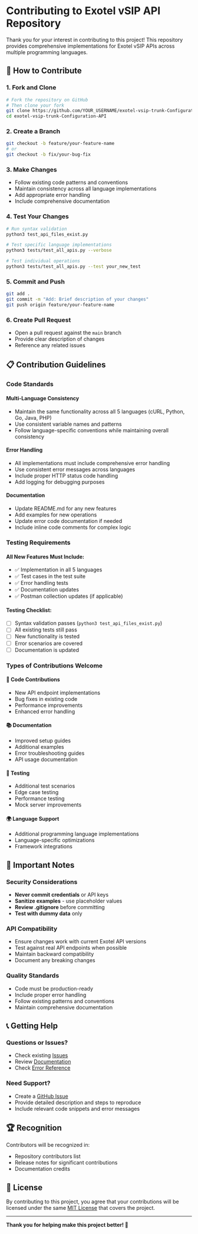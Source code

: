 # Contributing to Exotel vSIP API Repository

Thank you for your interest in contributing to this project! This repository provides comprehensive implementations for Exotel vSIP APIs across multiple programming languages.

## 🤝 How to Contribute

### 1. **Fork and Clone**
```bash
# Fork the repository on GitHub
# Then clone your fork
git clone https://github.com/YOUR_USERNAME/exotel-vsip-trunk-Configuration-API.git
cd exotel-vsip-trunk-Configuration-API
```

### 2. **Create a Branch**
```bash
git checkout -b feature/your-feature-name
# or
git checkout -b fix/your-bug-fix
```

### 3. **Make Changes**
- Follow existing code patterns and conventions
- Maintain consistency across all language implementations
- Add appropriate error handling
- Include comprehensive documentation

### 4. **Test Your Changes**
```bash
# Run syntax validation
python3 test_api_files_exist.py

# Test specific language implementations
python3 tests/test_all_apis.py --verbose

# Test individual operations
python3 tests/test_all_apis.py --test your_new_test
```

### 5. **Commit and Push**
```bash
git add .
git commit -m "Add: Brief description of your changes"
git push origin feature/your-feature-name
```

### 6. **Create Pull Request**
- Open a pull request against the `main` branch
- Provide clear description of changes
- Reference any related issues

## 📋 Contribution Guidelines

### **Code Standards**

#### **Multi-Language Consistency**
- Maintain the same functionality across all 5 languages (cURL, Python, Go, Java, PHP)
- Use consistent variable names and patterns
- Follow language-specific conventions while maintaining overall consistency

#### **Error Handling**
- All implementations must include comprehensive error handling
- Use consistent error messages across languages
- Include proper HTTP status code handling
- Add logging for debugging purposes

#### **Documentation**
- Update README.md for any new features
- Add examples for new operations
- Update error code documentation if needed
- Include inline code comments for complex logic

### **Testing Requirements**

#### **All New Features Must Include:**
- ✅ Implementation in all 5 languages
- ✅ Test cases in the test suite
- ✅ Error handling tests
- ✅ Documentation updates
- ✅ Postman collection updates (if applicable)

#### **Testing Checklist:**
- [ ] Syntax validation passes (`python3 test_api_files_exist.py`)
- [ ] All existing tests still pass
- [ ] New functionality is tested
- [ ] Error scenarios are covered
- [ ] Documentation is updated

### **Types of Contributions Welcome**

#### **🔧 Code Contributions**
- New API endpoint implementations
- Bug fixes in existing code
- Performance improvements
- Enhanced error handling

#### **📚 Documentation**
- Improved setup guides
- Additional examples
- Error troubleshooting guides
- API usage documentation

#### **🧪 Testing**
- Additional test scenarios
- Edge case testing
- Performance testing
- Mock server improvements

#### **🌍 Language Support**
- Additional programming language implementations
- Language-specific optimizations
- Framework integrations

## 🚨 Important Notes

### **Security Considerations**
- **Never commit credentials** or API keys
- **Sanitize examples** - use placeholder values
- **Review .gitignore** before committing
- **Test with dummy data** only

### **API Compatibility**
- Ensure changes work with current Exotel API versions
- Test against real API endpoints when possible
- Maintain backward compatibility
- Document any breaking changes

### **Quality Standards**
- Code must be production-ready
- Include proper error handling
- Follow existing patterns and conventions
- Maintain comprehensive documentation

## 📞 Getting Help

### **Questions or Issues?**
- Check existing [Issues](https://github.com/Saurabhsharma209/exotel-vsip-trunk-Configuration-API/issues)
- Review [Documentation](README.md)
- Check [Error Reference](TRUNK_ERRORS_README.md)

### **Need Support?**
- Create a [GitHub Issue](https://github.com/Saurabhsharma209/exotel-vsip-trunk-Configuration-API/issues/new)
- Provide detailed description and steps to reproduce
- Include relevant code snippets and error messages

## 🏆 Recognition

Contributors will be recognized in:
- Repository contributors list
- Release notes for significant contributions
- Documentation credits

## 📄 License

By contributing to this project, you agree that your contributions will be licensed under the same [MIT License](LICENSE) that covers the project.

---

**Thank you for helping make this project better! 🚀** 